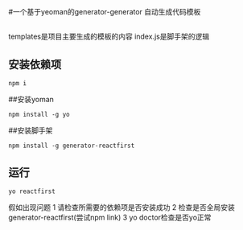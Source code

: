 #一个基于yeoman的generator-generator
自动生成代码模板

##
templates是项目主要生成的模板的内容
index.js是脚手架的逻辑
## 安装依赖项
```
npm i 
```
##安装yoman
```
npm install -g yo
```
##安装脚手架
```
npm install -g generator-reactfirst
```
## 运行
```
yo reactfirst
```
假如出现问题
1 请检查所需要的依赖项是否安装成功
2 检查是否全局安装generator-reactfirst(尝试npm link)
3 yo doctor检查是否yo正常